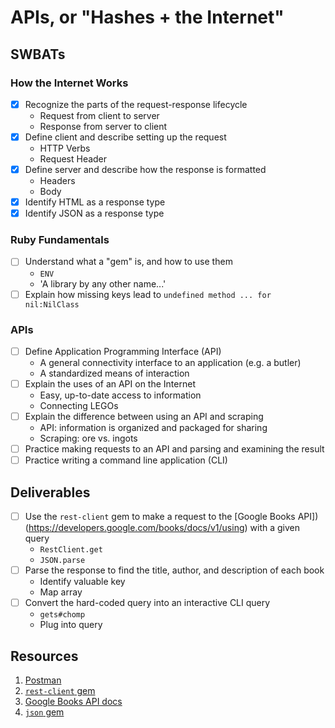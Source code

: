# APIs, or "Hashes + the Internet"

## SWBATs

### How the Internet Works

- [X] Recognize the parts of the request-response lifecycle
    - Request from client to server
    - Response from server to client
- [X] Define client and describe setting up the request
    - HTTP Verbs
    - Request Header
- [X] Define server and describe how the response is formatted
    - Headers
    - Body
- [X] Identify HTML as a response type
- [X] Identify JSON as a response type

### Ruby Fundamentals

- [ ] Understand what a "gem" is, and how to use them
    - `ENV`
    - 'A library by any other name...'
- [ ] Explain how missing keys lead to `undefined method ... for nil:NilClass`

### APIs

- [ ] Define Application Programming Interface (API)
    - A general connectivity interface to an application (e.g. a butler)
    - A standardized means of interaction 
- [ ] Explain the uses of an API on the Internet
    - Easy, up-to-date access to information
    - Connecting LEGOs
- [ ] Explain the difference between using an API and scraping
    - API: information is organized and packaged for sharing
    - Scraping: ore vs. ingots
- [ ] Practice making requests to an API and parsing and examining the result
- [ ] Practice writing a command line application (CLI)

## Deliverables

- [ ] Use the `rest-client` gem to make a request to the [Google Books API])(https://developers.google.com/books/docs/v1/using) with a given query
    - `RestClient.get`
    - `JSON.parse`
- [ ] Parse the response to find the title, author, and description of each book
    - Identify valuable key
    - Map array
- [ ] Convert the hard-coded query into an interactive CLI query
    - `gets#chomp`
    - Plug into query

## Resources

1. [Postman](https://www.getpostman.com/)
2. [`rest-client` gem](https://github.com/rest-client/rest-client#usage-raw-url)
3. [Google Books API docs](https://developers.google.com/books/docs/v1/using#WorkingVolumes)
4. [`json` gem](https://ruby-doc.org/stdlib-2.0.0/libdoc/json/rdoc/JSON.html#method-i-parse)
